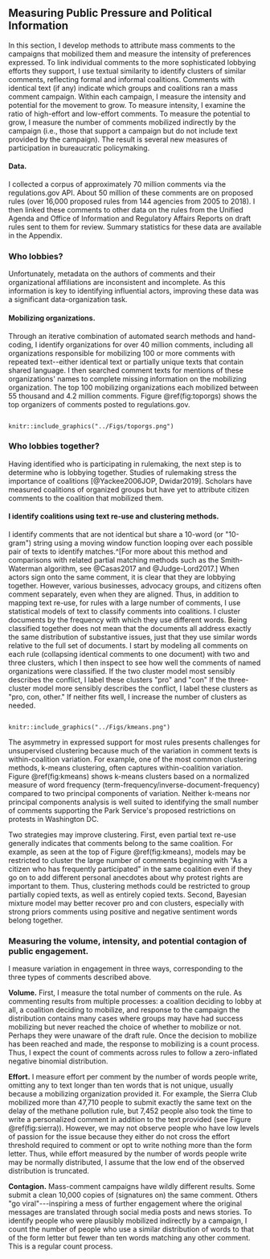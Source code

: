 ## Measuring Public Pressure and Political Information

In this section, I develop methods to attribute mass comments to the
campaigns that mobilized them and measure the intensity of preferences
expressed. To link individual comments to the more sophisticated
lobbying efforts they support, I use textual similarity to identify
clusters of similar comments, reflecting formal and informal coalitions.
Comments with identical text (if any) indicate which groups and
coalitions ran a mass comment campaign. Within each campaign, I measure
the intensity and potential for the movement to grow. To measure
intensity, I examine the ratio of high-effort and low-effort comments.
To measure the potential to grow, I measure the number of comments mobilized
indirectly by the campaign (i.e., those that support a campaign but do
not include text provided by the campaign). The result is several new
measures of participation in bureaucratic policymaking.



#### Data.

I collected a corpus of approximately 70 million comments via the
regulations.gov API. About 50 million of these comments are on proposed
rules (over 16,000 proposed rules from 144 agencies from 2005 to 2018).
I then linked these comments to other data on the rules from the Unified
Agenda and Office of Information and Regulatory Affairs Reports on draft
rules sent to them for review. Summary statistics for these data are
available in the Appendix.

### Who lobbies?

Unfortunately, metadata on the authors of comments and their
organizational affiliations are inconsistent and incomplete. As this
information is key to identifying influential actors, improving these
data was a significant data-organization task.

#### Mobilizing organizations.

Through an iterative combination of automated search methods and hand-coding, I identify organizations for over 40 million comments, including all organizations responsible for mobilizing 100 or more
comments with repeated text--either identical text or partially unique
texts that contain shared language. I then searched comment texts for
mentions of these organizations' names to complete missing information
on the mobilizing organization. The top 100 mobilizing organizations
each mobilized between 55 thousand and 4.2 million comments. Figure
\@ref(fig:toporgs) shows the top organizers of comments posted to
regulations.gov.

```{r toporgs, fig.cap = "Top mobilizers of comments posted to regulations.gov", fig.width = 7}

knitr::include_graphics("../Figs/toporgs.png")
```

### Who lobbies together?

Having identified who is participating in rulemaking, the next step is
to determine who is lobbying together. Studies of rulemaking stress the importance of coalitions [@Yackee2006JOP, Dwidar2019]. Scholars have measured coalitions of organized groups but have yet to attribute citizen comments to the coalition that mobilized them.

#### I identify coalitions using text re-use and clustering methods.
I identify comments that are not identical but share a 10-word (or
"10-gram") string using a moving window function looping over each
possible pair of texts to identify matches.^[For more about this method and comparisons with related partial matching methods such as the Smith-Waterman algorithm, see @Casas2017 and @Judge-Lord2017.]
When actors sign onto the same comment, it is clear that they are
lobbying together. However, various businesses, advocacy groups, and
citizens often comment separately, even when they are aligned. Thus, in addition to mapping text re-use, for rules with a large number of comments,
I use statistical models of text to classify comments into coalitions. I cluster
documents by the frequency with which they use different words. Being
classified together does not mean that the documents all address exactly
the same distribution of substantive issues, just that they use similar
words relative to the full set of documents. I start by modeling all
comments on each rule (collapsing identical comments to one document)
with two and three clusters, which I then inspect to see how well the
comments of named organizations were classified. If the two cluster
model most sensibly describes the conflict, I label these clusters "pro" and "con" If the three-cluster model more sensibly describes the
conflict, I label these clusters as "pro, con, other." If neither fits
well, I increase the number of clusters as needed.

```{r kmeans, fig.cap = "K-means clustering fails to capture coalitions when nearly all comments oppose a regulation"}

knitr::include_graphics("../Figs/kmeans.png")
```


The asymmetry in expressed support for most rules presents challenges
for unsupervised clustering because much of the variation in comment
texts is within-coalition variation. For example, one of the most common
clustering methods, k-means clustering, often captures within-coalition
variation. Figure \@ref(fig:kmeans) shows k-means clusters based on a normalized
measure of word frequency (term-frequency/inverse-document-frequency)
compared to two principal components of variation. Neither k-means nor
principal components analysis is well suited to identifying the small
number of comments supporting the Park Service's proposed restrictions
on protests in Washington DC.

Two strategies may improve clustering. First, even partial text re-use
generally indicates that comments belong to the same coalition. For
example, as seen at the top of Figure
\@ref(fig:kmeans), models
may be restricted to cluster the large number of comments beginning with
"As a citizen who has frequently participated" in the same coalition
even if they go on to add different personal anecdotes about why protest
rights are important to them. Thus, clustering methods could be
restricted to group partially copied texts, as well as entirely copied
texts. Second, Bayesian mixture model may better recover pro and con
clusters, especially with strong priors comments using positive and
negative sentiment words belong together.

### Measuring the volume, intensity, and potential contagion of public engagement.

I measure variation in engagement in three ways, corresponding to the
three types of comments described above.

**Volume.** First, I measure the total number of comments on the rule.
As commenting results from multiple processes: a coalition deciding to
lobby at all, a coalition deciding to mobilize, and response to the
campaign the distribution contains many cases where groups may have had
success mobilizing but never reached the choice of whether to mobilize
or not. Perhaps they were unaware of the draft rule. Once the decision
to mobilize has been reached and made, the response to mobilizing is a
count process. Thus, I expect the count of comments across rules to
follow a zero-inflated negative binomial distribution.

**Effort.** I measure effort per comment by the number of words people
write, omitting any to text longer than ten words that is not unique,
usually because a mobilizing organization provided it. For example, the Sierra Club mobilized more than 47,710
people to submit exactly the same text on the delay of the methane
pollution rule, but 7,452 people also took the time to write a
personalized comment in addition to the text provided (see Figure \@ref(fig:sierra)). However, we may
not observe people who have low levels of passion for the issue because
they either do not cross the effort threshold required to comment or opt
to write nothing more than the form letter. Thus, while effort measured
by the number of words people write may be normally distributed, I
assume that the low end of the observed distribution is truncated.

**Contagion.** Mass-comment campaigns have wildly different results.
Some submit a clean 10,000 copies of (signatures on) the same comment.
Others "go viral"---inspiring a mess of further engagement where the
original messages are translated through social media posts and news
stories. To identify people who were plausibly mobilized indirectly by a
campaign, I count the number of people who use a similar distribution of
words to that of the form letter but fewer than ten words matching any
other comment. This is a regular count process.
